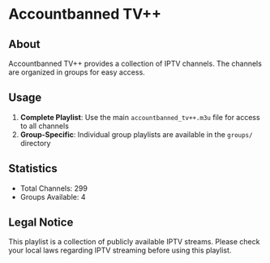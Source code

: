 # Accountbanned TV++

## About

Accountbanned TV++ provides a collection of IPTV channels. The channels are organized in groups for easy access.

## Usage

1. **Complete Playlist**: Use the main `accountbanned_tv++.m3u` file for access to all channels
2. **Group-Specific**: Individual group playlists are available in the `groups/` directory

## Statistics

- Total Channels: 299
- Groups Available: 4

## Legal Notice

This playlist is a collection of publicly available IPTV streams. Please check your local laws regarding IPTV streaming before using this playlist.
